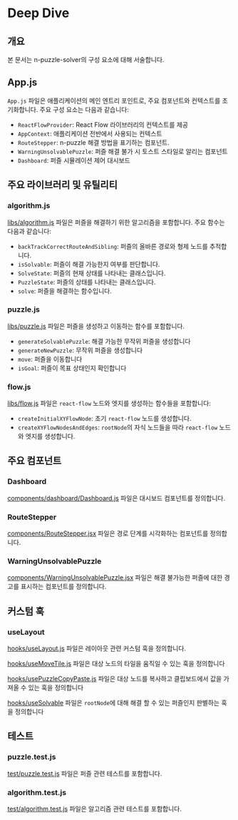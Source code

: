 # Deep Dive

## 개요
본 문서는 n-puzzle-solver의 구성 요소에 대해 서술합니다.

## App.js
`App.js` 파일은 애플리케이션의 메인 엔트리 포인트로, 주요 컴포넌트와 컨텍스트를 초기화합니다. 주요 구성 요소는 다음과 같습니다:
- `ReactFlowProvider`: React Flow 라이브러리의 컨텍스트를 제공
- `AppContext`: 애플리케이션 전반에서 사용되는 컨텍스트
- `RouteStepper`: n-puzzle 해결 방법을 표기하는 컴포넌트. 
- `WarningUnsolvablePuzzle`: 퍼즐 해결 불가 시 토스트 스타일로 알리는 컴포넌트
- `Dashboard`: 퍼즐 시뮬레이션 제어 대시보드

## 주요 라이브러리 및 유틸리티
### algorithm.js
[libs/algorithm.js](../src/libs/algorithm.js) 파일은 퍼즐을 해결하기 위한 알고리즘을 포함합니다. 주요 함수는 다음과 같습니다:
- `backTrackCorrectRouteAndSibling`: 퍼즐의 올바른 경로와 형제 노드를 추적합니다.
- `isSolvable`: 퍼즐이 해결 가능한지 여부를 판단합니다.
- `SolveState`: 퍼즐의 현재 상태를 나타내는 클래스입니다.
- `PuzzleState`: 퍼즐의 상태를 나타내는 클래스입니다.
- `solve`: 퍼즐을 해결하는 함수입니다.

### puzzle.js
[libs/puzzle.js](../src/libs/puzzle.js) 파일은 퍼즐을 생성하고 이동하는 함수를 포함합니다.
- `generateSolvablePuzzle`: 해결 가능한 무작위 퍼즐을 생성합니다
- `generateNewPuzzle`: 무작위 퍼즐을 생성합니다
- `move`: 퍼즐을 이동합니다
- `isGoal`: 퍼즐이 목표 상태인지 확인합니다

### flow.js
[libs/flow.js](../src/libs/flow.js) 파일은 `react-flow` 노드와 엣지를 생성하는 함수들을 포함합니다:
- `createInitialXYFlowNode`: 초기 `react-flow` 노드를 생성합니다.
- `createXYFlowNodesAndEdges`: `rootNode`의 자식 노드들을 따라 `react-flow` 노드와 엣지를 생성합니다.

## 주요 컴포넌트
### Dashboard
[components/dashboard/Dashboard.js](../src/components/dashboard/Dashboard.js) 파일은 대시보드 컴포넌트를 정의합니다.

### RouteStepper
[components/RouteStepper.jsx](../src/components/RouteStepper.jsx) 파일은 경로 단계를 시각화하는 컴포넌트를 정의합니다.

### WarningUnsolvablePuzzle
[components/WarningUnsolvablePuzzle.jsx](../src/components/WarningUnsolvablePuzzle.jsx) 파일은 해결 불가능한 퍼즐에 대한 경고를 표시하는 컴포넌트를 정의합니다.

## 커스텀 훅
### useLayout
[hooks/useLayout.js](../src/hooks/useLayout.js) 파일은 레이아웃 관련 커스텀 훅을 정의합니다.

[hooks/useMoveTile.js](../src/hooks/useMoveTile.js) 파일은 대상 노드의 타일을 움직일 수 있는 훅을 정의합니다

[hooks/usePuzzleCopyPaste.js](../src/hooks/usePuzzleCopyPaste.js) 파일은 대상 노드를 복사하고 클립보드에서 값을 가져올 수 있는 훅을 정의합니다

[hooks/useSolvable](../src/hooks/useSolvable.js) 파일은 `rootNode`에 대해 해결 할 수 있는 퍼즐인지 판별하는 훅을 정의합니다

## 테스트
### puzzle.test.js
[test/puzzle.test.js](../test/puzzle.test.js) 파일은 퍼즐 관련 테스트를 포함합니다.

### algorithm.test.js
[test/algorithm.test.js](../test/algorithm.test.js) 파일은 알고리즘 관련 테스트를 포함합니다.